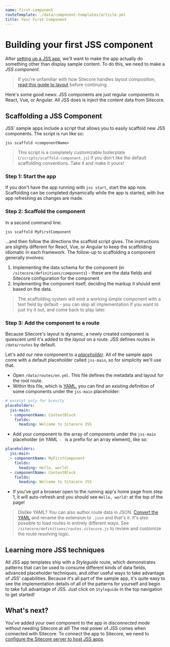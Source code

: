 ```yaml
---
name: first-component
routeTemplate: ./data/component-templates/article.yml
title: Your First Component
---
```


# Building your first JSS component

After [setting up a JSS app](/docs/client-frameworks/getting-started/quick-start), we'll want to make the app actually do something other than display sample content. To do this, we need to make a _JSS component_.

> If you're unfamiliar with how Sitecore handles layout composition, [read this guide to layout](/docs/fundamentals/understanding-layout) before continuing.

Here's some good news: JSS components are just regular components in React, Vue, or Angular. All JSS does is inject the content data from Sitecore.

## Scaffolding a JSS Component

JSS' sample apps include a script that allows you to easily scaffold new JSS components. The script is run like so:

```
jss scaffold <componentName>
```

> This script is a completely customizable boilerplate (`/scripts/scaffold-component.js`) if you don't like the default scaffolding conventions. Take it and make it yours!

### Step 1: Start the app

If you don't have the app running with `jss start`, start the app now. Scaffolding can be completed dynamically while the app is started, with live app refreshing as changes are made.

### Step 2: Scaffold the component

In a second command line:

```
jss scaffold MyFirstComponent
```

...and then follow the directions the scaffold script gives. The instructions are slightly different for React, Vue, or Angular to keep the scaffolding idiomatic in each framework. The follow-up to scaffolding a component generally involves:

1. Implementing the data schema for the component (in `/sitecore/definitions/components`) - these are the data fields and Sitecore configuration for the component
1. Implementing the component itself, deciding the markup it should emit based on the data.

> The scaffolding system will emit a working simple component with a text field by default - you can skip all implementation if you want to just try it out, and come back to play later.

### Step 3: Add the component to a route

Because Sitecore's layout is dynamic, a newly created component is quiescent until it's added to the _layout_ on a route. JSS defines routes in `/data/routes` by default.

Let's add our new component to a [_placeholder_](/docs/fundamentals/understanding-layout). All of the sample apps come with a default placeholder called `jss-main`, so for simplicity we'll use that.

* Open `/data/routes/en.yml`. This file defines the metadata and layout for the root route.
* Within this file, which is [YAML](http://yaml.org/), you can find an existing definition of some components under the `jss-main` placeholder:

```yaml
# excerpt only for brevity
placeholders:
  jss-main:
  - componentName: ContentBlock
    fields:
      heading: Welcome to Sitecore JSS
```

* Add your component to the array of components under the `jss-main` placeholder (in YAML `- ` is a prefix for an array element), like so:

```yaml
placeholders:
  jss-main:
  - componentName: MyFirstComponent
    fields:
      heading: Hello, world!
  - componentName: ContentBlock
    fields:
      heading: Welcome to Sitecore JSS
```

* If you've got a browser open to the running app's home page from step 1, it will auto-refresh and you should see `Hello, world!` at the top of the page!

> Dislike YAML? You can also author route data in JSON. [Convert the YAML](https://www.google.com/search?q=yaml+to+json) and rename the extension to `.json` and that's it. It's also possible to load routes in entirely different ways. See `/sitecore/definitions/routes.sitecore.js` to review and customize the route resolving logic.

## Learning more JSS techniques

All JSS app templates ship with a _Styleguide_ route, which demonstrates patterns that can be used to consume different kinds of data fields, advanced placeholder techniques, and other useful ways to take advantage of JSS' capabilities. Because it's all part of the sample app, it's quite easy to see the implementation details of all of the patterns for yourself and begin to take full advantage of JSS. Just click on `Styleguide` in the top navigation to get started!

## What's next?

You've added your own component to the app in _disconnected mode_ without needing Sitecore at all! The real power of JSS comes when connected with Sitecore. To connect the app to Sitecore, we need to [configure the Sitecore server to host JSS apps](./jss-server-install).